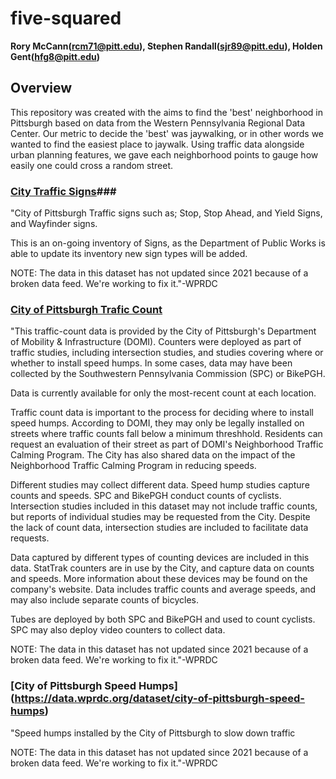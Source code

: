 # five-squared

**Rory McCann(rcm71@pitt.edu), Stephen Randall(sjr89@pitt.edu), Holden Gent(hfg8@pitt.edu)**


## Overview
This repository was created with the aims to find the 'best' neighborhood in Pittsburgh based on data from the Western Pennsylvania Regional Data Center. Our metric to decide the 'best' was jaywalking, or in other words we wanted to find the easiest place to jaywalk. Using traffic data alongside urban planning features, we gave each neighborhood points to gauge how easily one could cross a random street.


### [City Traffic Signs](https://data.wprdc.org/dataset/city-traffic-signs)### 
"City of Pittsburgh Traffic signs such as; Stop, Stop Ahead, and Yield Signs, and Wayfinder signs. 

This is an on-going inventory of Signs, as the Department of Public Works is able to update its inventory new sign types will be added.

NOTE: The data in this dataset has not updated since 2021 because of a broken data feed. We're working to fix it."-WPRDC


### [City of Pittsburgh Trafic Count](https://data.wprdc.org/dataset/traffic-count-data-city-of-pittsburgh)
"This traffic-count data is provided by the City of Pittsburgh's Department of Mobility & Infrastructure (DOMI). Counters were deployed as part of traffic studies, including intersection studies, and studies covering where or whether to install speed humps. In some cases, data may have been collected by the Southwestern Pennsylvania Commission (SPC) or BikePGH.

Data is currently available for only the most-recent count at each location.

Traffic count data is important to the process for deciding where to install speed humps. According to DOMI, they may only be legally installed on streets where traffic counts fall below a minimum threshhold. Residents can request an evaluation of their street as part of DOMI's Neighborhood Traffic Calming Program. The City has also shared data on the impact of the Neighborhood Traffic Calming Program in reducing speeds.

Different studies may collect different data. Speed hump studies capture counts and speeds. SPC and BikePGH conduct counts of cyclists. Intersection studies included in this dataset may not include traffic counts, but reports of individual studies may be requested from the City. Despite the lack of count data, intersection studies are included to facilitate data requests.

Data captured by different types of counting devices are included in this data. StatTrak counters are in use by the City, and capture data on counts and speeds. More information about these devices may be found on the company's website. Data includes traffic counts and average speeds, and may also include separate counts of bicycles.

Tubes are deployed by both SPC and BikePGH and used to count cyclists. SPC may also deploy video counters to collect data.

NOTE: The data in this dataset has not updated since 2021 because of a broken data feed. We're working to fix it."-WPRDC

### [City of Pittsburgh Speed Humps] (https://data.wprdc.org/dataset/city-of-pittsburgh-speed-humps)
"Speed humps installed by the City of Pittsburgh to slow down traffic

NOTE: The data in this dataset has not updated since 2021 because of a broken data feed. We're working to fix it."-WPRDC


